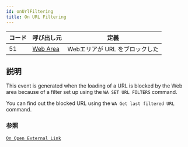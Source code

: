 ```yaml
---
id: onUrlFiltering
title: On URL Filtering
---
```


| コード | 呼び出し元                                       | 定義                  |
| --- | ------------------------------------------- | ------------------- |
| 51  | [Web Area](FormObjects/webArea_overview.md) | Webエリアが URL をブロックした |

## 説明

This event is generated when the loading of a URL is blocked by the Web area because of a filter set up using the `WA SET URL FILTERS` command.

You can find out the blocked URL using the `WA Get last filtered URL` command.

### 参照

[`On Open External Link`](onOpenExternalLink.md)
